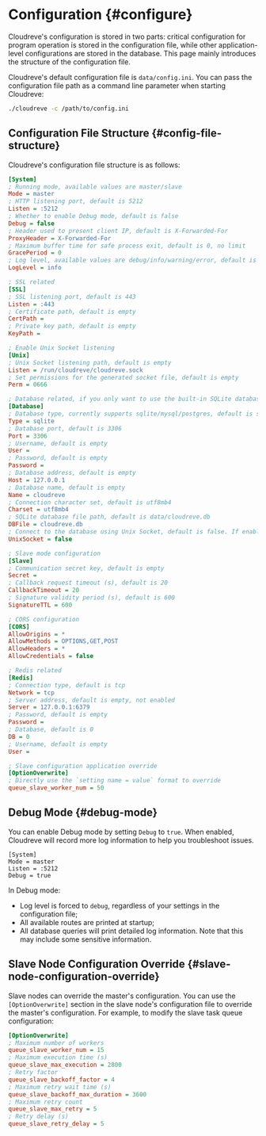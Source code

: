# Configuration {#configure}

Cloudreve's configuration is stored in two parts: critical configuration for program operation is stored in the configuration file, while other application-level configurations are stored in the database. This page mainly introduces the structure of the configuration file.

Cloudreve's default configuration file is `data/config.ini`. You can pass the configuration file path as a command line parameter when starting Cloudreve:

```bash
./cloudreve -c /path/to/config.ini
```

## Configuration File Structure {#config-file-structure}

Cloudreve's configuration file structure is as follows:

```ini
[System]
; Running mode, available values are master/slave
Mode = master
; HTTP listening port, default is 5212
Listen = :5212
; Whether to enable Debug mode, default is false
Debug = false
; Header used to present client IP, default is X-Forwarded-For
ProxyHeader = X-Forwarded-For
; Maximum buffer time for safe process exit, default is 0, no limit
GracePeriod = 0
; Log level, available values are debug/info/warning/error, default is info
LogLevel = info

; SSL related
[SSL]
; SSL listening port, default is 443
Listen = :443
; Certificate path, default is empty
CertPath =
; Private key path, default is empty
KeyPath =

; Enable Unix Socket listening
[Unix]
; Unix Socket listening path, default is empty
Listen = /run/cloudreve/cloudreve.sock
; Set permissions for the generated socket file, default is empty
Perm = 0666

; Database related, if you only want to use the built-in SQLite database, you can delete this section
[Database]
; Database type, currently supports sqlite/mysql/postgres, default is sqlite
Type = sqlite
; Database port, default is 3306
Port = 3306
; Username, default is empty
User =
; Password, default is empty
Password =
; Database address, default is empty
Host = 127.0.0.1
; Database name, default is empty
Name = cloudreve
; Connection character set, default is utf8mb4
Charset = utf8mb4
; SQLite database file path, default is data/cloudreve.db
DBFile = cloudreve.db
; Connect to the database using Unix Socket, default is false. If enabled, please specify the Unix Socket path in Host
UnixSocket = false

; Slave mode configuration
[Slave]
; Communication secret key, default is empty
Secret =
; Callback request timeout (s), default is 20
CallbackTimeout = 20
; Signature validity period (s), default is 600
SignatureTTL = 600

; CORS configuration
[CORS]
AllowOrigins = *
AllowMethods = OPTIONS,GET,POST
AllowHeaders = *
AllowCredentials = false

; Redis related
[Redis]
; Connection type, default is tcp
Network = tcp
; Server address, default is empty, not enabled
Server = 127.0.0.1:6379
; Password, default is empty
Password =
; Database, default is 0
DB = 0
; Username, default is empty
User =

; Slave configuration application override
[OptionOverwrite]
; Directly use the `setting name = value` format to override
queue_slave_worker_num = 50
```

## Debug Mode {#debug-mode}

You can enable Debug mode by setting `Debug` to `true`. When enabled, Cloudreve will record more log information to help you troubleshoot issues.

```ini{4}
[System]
Mode = master
Listen = :5212
Debug = true
```

In Debug mode:

- Log level is forced to `debug`, regardless of your settings in the configuration file;
- All available routes are printed at startup;
- All database queries will print detailed log information. Note that this may include some sensitive information.

## Slave Node Configuration Override {#slave-node-configuration-override}

Slave nodes can override the master's configuration. You can use the `[OptionOverwrite]` section in the slave node's configuration file to override the master's configuration. For example, to modify the slave task queue configuration:

```ini
[OptionOverwrite]
; Maximum number of workers
queue_slave_worker_num = 15
; Maximum execution time (s)
queue_slave_max_execution = 2800
; Retry factor
queue_slave_backoff_factor = 4
; Maximum retry wait time (s)
queue_slave_backoff_max_duration = 3600
; Maximum retry count
queue_slave_max_retry = 5
; Retry delay (s)
queue_slave_retry_delay = 5
```
